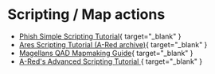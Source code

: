 # Scripting / Map actions

* [Phish Simple Scripting Tutorial](https://hl.udogs.net/files/Gaming/%20Myth%20Series/Myth%20II%20-%20Soulblighter/Documents/Information/Manuals/Scripting%20Text/SimpleScriptingTutorial.html){ target="_blank" }
* [Ares Scripting Tutorial (A-Red archive)](https://hl.udogs.net/files/Uploads/%20User%20Uploads/A-Red/Ares'%20Scripting%20Tutorial/){ target="_blank" }
* [Magellans QAD Mapmaking Guide](https://tain.totalcodex.net/items/show/magellans-qad-mapmaking-guide){ target="_blank" }
* [A-Red's Advanced Scripting Tutorial
](https://tain.totalcodex.net/items/show/a-reds-advanced-scripting-tutorial){ target="_blank" }